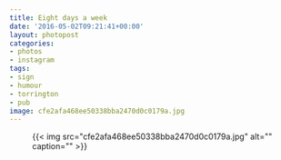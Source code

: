 ```yaml
---
title: Eight days a week
date: '2016-05-02T09:21:41+00:00'
layout: photopost
categories:
- photos
- instagram
tags:
- sign
- humour
- torrington
- pub
image: cfe2afa468ee50338bba2470d0c0179a.jpg
---
```


<figure class="photo photo--square">
  {{< img src="cfe2afa468ee50338bba2470d0c0179a.jpg" alt="" caption="" >}}

</figure>




